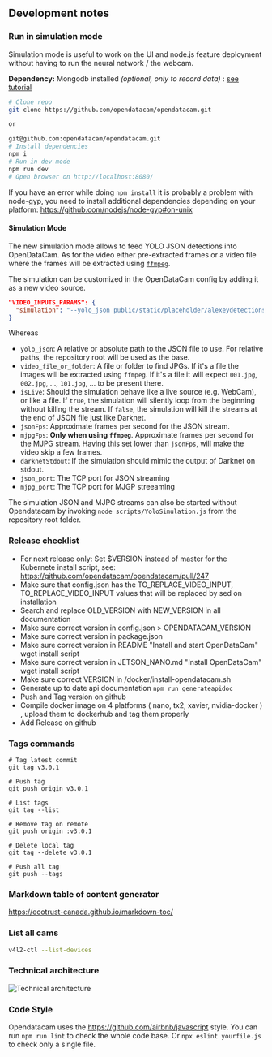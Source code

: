 ## Development notes

### Run in simulation mode

Simulation mode is useful to work on the UI and node.js feature deployment without having to run the neural network / the webcam.

**Dependency:** Mongodb installed _(optional, only to record data)_ : [see tutorial](https://docs.mongodb.com/manual/installation/#mongodb-community-edition)

```bash
# Clone repo
git clone https://github.com/opendatacam/opendatacam.git

or

git@github.com:opendatacam/opendatacam.git
# Install dependencies
npm i
# Run in dev mode
npm run dev
# Open browser on http://localhost:8080/
```

If you have an error while doing `npm install` it is probably a problem with node-gyp, you need to install additional dependencies depending on your platform: https://github.com/nodejs/node-gyp#on-unix

#### Simulation Mode

The new simulation mode allows to feed YOLO JSON detections into OpenDataCam. As for the video either pre-extracted frames or a video file where the frames will be extracted using [`ffmpeg`](https://ffmpeg.org/).

The simulation can be customized in the OpenDataCam config by adding it as a new video source.

```json
"VIDEO_INPUTS_PARAMS": {
  "simulation": "--yolo_json public/static/placeholder/alexeydetections30FPS.json --video_file_or_folder public/static/placeholder/frames --isLive true --jsonFps 20 --mjpgFps 0.2"
}
```

Whereas

- `yolo_json`: A relative or absolute path to the JSON file to use.
  For relative paths, the repository root will be used as the base.
- `video_file_or_folder`: A file or folder to find JPGs.
  If it's a file the images will be extracted using `ffmpeg`.
  If it's a file it will expect `001.jpg`, `002.jpg`, ..., `101.jpg`, ... to be present there.
- `isLive`: Should the simulation behave like a live source (e.g. WebCam), or like a file.
  If `true`, the simulation will silently loop from the beginning without killing the stream.
  If `false`, the simulation will kill the streams at the end of JSON file just like Darknet.
- `jsonFps`: Approximate frames per second for the JSON stream.
- `mjpgFps`: **Only when using `ffmpeg`**. Approximate frames per second for the MJPG stream.
  Having this set lower than `jsonFps`, will make the video skip a few frames.
- `darknetStdout`: If the simulation should mimic the output of Darknet on stdout.
- `json_port`: The TCP port for JSON streaming
- `mjpg_port`: The TCP port for MJGP streeaming

The simulation JSON and MJPG streams can also be started without Opendatacam by invoking `node scripts/YoloSimulation.js` from the repository root folder.

### Release checklist

- For next release only: Set $VERSION instead of master for the Kubernete install script, see: https://github.com/opendatacam/opendatacam/pull/247
- Make sure that config.json has the TO_REPLACE_VIDEO_INPUT, TO_REPLACE_VIDEO_INPUT values that will be replaced by sed on installation
- Search and replace OLD_VERSION with NEW_VERSION in all documentation
- Make sure correct version in config.json > OPENDATACAM_VERSION
- Make sure correct version in package.json
- Make sure correct version in README "Install and start OpenDataCam" wget install script
- Make sure correct version in JETSON_NANO.md "Install OpenDataCam" wget install script
- Make sure correct VERSION in /docker/install-opendatacam.sh
- Generate up to date api documentation `npm run generateapidoc`
- Push and Tag version on github
- Compile docker image on 4 platforms ( nano, tx2, xavier, nvidia-docker ) , upload them to dockerhub and tag them properly
- Add Release on github

### Tags commands

```
# Tag latest commit
git tag v3.0.1

# Push tag
git push origin v3.0.1

# List tags
git tag --list

# Remove tag on remote
git push origin :v3.0.1

# Delete local tag
git tag --delete v3.0.1

# Push all tag
git push --tags
```

### Markdown table of content generator

https://ecotrust-canada.github.io/markdown-toc/

### List all cams

```bash
v4l2-ctl --list-devices
```

### Technical architecture

![Technical architecture](https://user-images.githubusercontent.com/533590/60489282-3f2d1700-9ca4-11e9-932c-19bf84e04f9a.png)

### Code Style

Opendatacam uses the https://github.com/airbnb/javascript style.
You can run `npm run lint` to check the whole code base.
Or `npx eslint yourfile.js` to check only a single file.
